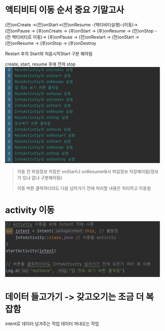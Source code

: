 # 액티비티 이동 순서 중요 기말고사
(전)onCreate ->(전)onStart->(전)onResume -(액티비티실행)-(이동)->(전)onPause -> (후)onCreate -> (후)onStart -> (후)onResume -> (전)onStop -(전 액티비티로 이동)-> (후)onPause -> (전)onRestart -> (전)onStart -> (전)onResume -> (후)onStop -> (후)onDestroy

Restart 후의 Start와 처음시작Start 구분 해야됨

create, start, resume 후에 전꺼 stop
![Activity 이동순서](https://github.com/moolgutree/mobileproject/blob/main/1%ED%95%99%EA%B8%B0/%EA%B8%B0%EB%A7%90/4/01/%EC%88%9C%EC%84%9C.PNG)
> 이동 전 파일정보 저장은 onStart나 onResume에서 파일정보 저장해야됨(정보가 있냐 없냐 구분해야됨)
> 
> 이동 버튼 클릭하더라도 다음 넘어가기 전에 처리할 내용은 처리하고 이동됨

# activity 이동
![Activity 이동](https://github.com/moolgutree/mobileproject/blob/main/1%ED%95%99%EA%B8%B0/%EA%B8%B0%EB%A7%90/4/01/activity%20%EC%9D%B4%EB%8F%99.PNG)

# 데이터 들고가기 -> 갖고오기는 조금 더 복잡함
intent로 데이터 넘겨주는 작업
데이터 꺼내오는 작업
